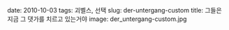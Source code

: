 ﻿date: 2010-10-03
tags: 괴벨스, 선택
slug: der-untergang-custom
title: 그들은 지금 그 댓가를 치르고 있는거야
image: der_untergang-custom.jpg

